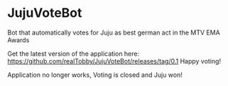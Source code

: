 # JujuVoteBot
Bot that automatically votes for Juju as best german act in the MTV EMA Awards

Get the latest version of the application here: https://github.com/realTobby/JujuVoteBot/releases/tag/0.1
Happy voting!

Application no longer works, Voting is closed and Juju won!
